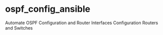 # ospf_config_ansible
Automate OSPF Configuration and Router Interfaces
Configuration Routers and Switches
